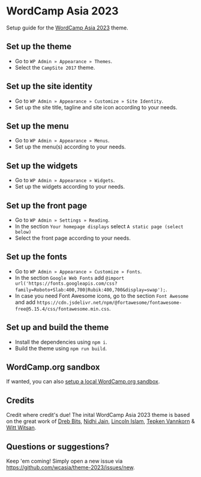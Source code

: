 # WordCamp Asia 2023

Setup guide for the [WordCamp Asia 2023](https://asia.wordcamp.org/2023) theme.

## Set up the theme

- Go to `WP Admin » Appearance » Themes`.
- Select the `CampSite 2017` theme.

## Set up the site identity

- Go to `WP Admin » Appearance » Customize » Site Identity`.
- Set up the site title, tagline and site icon according to your needs.

## Set up the menu

- Go to `WP Admin » Appearance » Menus`.
- Set up the menu(s) according to your needs.

## Set up the widgets

- Go to `WP Admin » Appearance » Widgets`.
- Set up the widgets according to your needs.

## Set up the front page

- Go to `WP Admin » Settings » Reading`.
- In the section `Your homepage displays` select `A static page (select below)`
- Select the front page according to your needs.

## Set up the fonts

- Go to `WP Admin » Appearance » Customize » Fonts`.
- In the section `Google Web Fonts` add `@import url('https://fonts.googleapis.com/css?family=Roboto+Slab:400,700|Rubik:400,700&display=swap');`.
- In case you need Font Awesome icons, go to the section `Font Awesome` and add `https://cdn.jsdelivr.net/npm/@fortawesome/fontawesome-free@5.15.4/css/fontawesome.min.css`.

## Set up and build the theme

- Install the dependencies using `npm i`.
- Build the theme using `npm run build`.

## WordCamp.org sandbox

If wanted, you can also [setup a local WordCamp.org sandbox](https://make.wordpress.org/community/handbook/wordcamp-organizer/first-steps/web-presence/contributing-to-wordcamp-org/setting-up-a-local-wordcamp-org-sandbox/).

## Credits

Credit where credit's due! The inital WordCamp Asia 2023 theme is based on the great work of [Dreb Bits](https://github.com/drebbits), [Nidhi Jain](https://github.com/jainnidhi), [Lincoln Islam](https://github.com/appsrex), [Tepken Vannkorn](https://github.com/tepkenvannkorn) & [Witt Witsan](https://github.com/wittwitsan).

## Questions or suggestions?

Keep 'em coming! Simply open a new issue via https://github.com/wcasia/theme-2023/issues/new.
